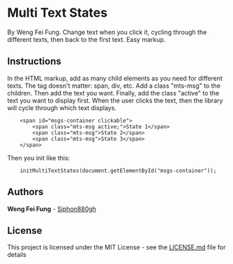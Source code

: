# Multi Text States

By Weng Fei Fung. Change text when you click it, cycling through the different texts, then back to the first text. Easy markup.

## Instructions

In the HTML markup, add as many child elements as you need for different texts. The tag doesn't matter: span, div, etc. Add a class "mts-msg" to the children. Then add the text you want. Finally, add the class "active" to the text you want to display first. When the user clicks the text, then the library will cycle through which text displays.

```
    <span id="msgs-container clickable">
        <span class="mts-msg active;">State 1</span>
        <span class="mts-msg">State 2</span>
        <span class="mts-msg">State 3</span>
    </span>
```

Then you init like this:
```
    initMultiTextStates(document.getElementById("msgs-container"));
```

## Authors

**Weng Fei Fung** - [Siphon880gh](https://github.com/Siphon880gh?tab=repositories)

## License

This project is licensed under the MIT License - see the [LICENSE.md](LICENSE.md) file for details
